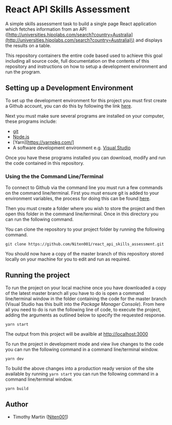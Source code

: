 # React API Skills Assessment 

A simple skills assessment task to build a single page React application which fetches information from an API \([http://universities.hipolabs.com/search?country=Australia](http://universities.hipolabs.com/search?country=Australia)\) and displays the results on a table.

This repository containers the entire code based used to achieve this goal including all source code, full documentation on the contents of this repository and instructions on how to setup a development environment and run the program.

## Setting up a Development Environment

To set up the development environment for this project you must first create a Github account, you can do this by following the link [here](https://github.com/signup).

Next you must make sure several programs are installed on your computer, these programs include:
- [git](https://git-scm.com/downloads)
- [Node.js](https://nodejs.org/)
- [Yarn][https://yarnpkg.com/]
- A software development environment e.g. [Visual Studio](https://visualstudio.microsoft.com/thank-you-downloading-visual-studio/?sku=Community&rel=16)

Once you have these programs installed you can download, modify and run the code contained in this repository.

### Using the the Command Line/Terminal

To connect to Github via the command line you must run a few commands on the command line/terminal. First you must ensure git is added to your environment variables, the process for doing this can be found [here](https://docs.alfresco.com/4.2/tasks/fot-addpath.html).

Then you must create a folder where you wish to store the project and then open this folder in the command line/terminal. Once in this directory you can run the following command.

You can clone the repository to your project folder by running the following command.
```
git clone https://github.com/Niten001/react_api_skills_assessment.git
```
You should now have a copy of the master branch of this repository stored locally on your machine for you to edit and run as required.

## Running the project

To run the project on your local machine once you have downloaded a copy of the latest master branch all you have to do is open a command line/terminal window in the folder containing the code for the master branch (Visual Studio has this built into the *Package Manager Console*). From here all you need to do is run the following line of code, to execute the project, adding the arguments as outlined below to specify the requested response.
```
yarn start
```
The output from this project will be availble at [http://localhost:3000](http://localhost:3000)

To run the project in development mode and view live changes to the code you can run the following command in a command line/terminal window.
```
yarn dev
```
To build the above changes into a production ready version of the site available by running `yarn start` you can run the following command in a command line/terminal window.
```
yarn build
```

## Author
- Timothy Martin \([Niten001](https://github.com/Niten001)\)
